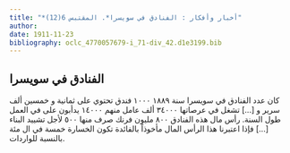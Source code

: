 ```yaml
---
title: "*أخبار وأفكار : الفنادق في سويسرا*. المقتبس 6(12)"
author: 
date: 1911-11-23
bibliography: oclc_4770057679-i_71-div_42.d1e3199.bib
---
```




##  الفنادق في سويسرا 


 كان عدد الفنادق في سويسرا سنة  ١٨٨٩  ١٠٠٠  فندق تحتوي على  ثمانية  و  خمسين   ألف  سرير و  [...]   تشغل في عرصاتها  ٣٤٠٠٠  ألف  عامل منهم  ١٤٠٠٠  يدأبون  على  في  العمل طول السنة. رأس مال هذه الفنادق  ٨٠٠  مليون فرنك صرف منها  ٥٠٠  لأجل تشييد البناء  [...]  فإذا اعتبرنا هذا الرأس المال مأخوذاً بالفائدة تكون الخسارة  خمسة  في ال  مئة  بالنسبة للواردات. 

